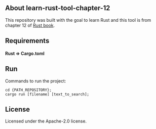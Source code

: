 ## About learn-rust-tool-chapter-12

This repository was built with the goal to learn Rust and this tool is from chapter 12 of [Rust book](https://doc.rust-lang.org/stable/book/ch12-00-an-io-project.html).


## Requirements

#### Rust => Cargo.toml


## Run

Commands to run the project:

```
cd {PATH_REPOSITORY};
cargo run [filename] [text_to_search];
```


## License

Licensed under the Apache-2.0 license.